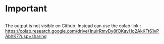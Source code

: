 # Important
## 
The output is not visible on Github. 
Instead can use the colab link : https://colab.research.google.com/drive/1nuirRmvDy8fOKavHo2AkKTt61vPAbhK7?usp=sharing
